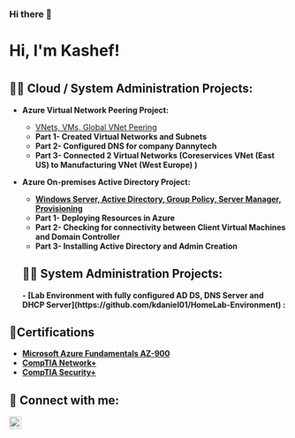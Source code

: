 ### Hi there 👋

<h1>Hi, I'm Kashef! <h1>

<h2>👨‍💻 Cloud / System Administration Projects:</h2>

- <b>Azure Virtual Network Peering Project:</b>
  - [VNets, VMs, Global VNet Peering](https://github.com/kdaniel01/Azure-Virtual-Network-Peering-Project)
  - <b>Part 1- Created Virtual Networks and Subnets<br /> 
  - <b>Part 2- Configured DNS for company Dannytech<br />
  - <b>Part 3- Connected 2 Virtual Networks (Coreservices VNet (East US) to Manufacturing VNet (West Europe) )<br />

  
  
- <b>Azure On-premises Active Directory Project:</b>
  - [Windows Server, Active Directory, Group Policy, Server Manager, Provisioning](https://github.com/kdaniel01/Azure-On-Prem-Active-Directory-)
  - <b>Part 1- Deploying Resources in Azure<br /> 
  - <b>Part 2- Checking for connectivity between Client Virtual Machines and Domain Controller<br />
  - <b>Part 3- Installing Active Directory and Admin Creation<br />
  
  <h2>👨‍💻 System Administration Projects:</h2>
  - <b> [Lab Environment with fully configured AD DS, DNS Server and DHCP Server](https://github.com/kdaniel01/HomeLab-Environment) :</b>

  
  
<h2>📄Certifications</h2>

- [Microsoft Azure Fundamentals AZ-900](https://www.credly.com/badges/cb38b5e2-315a-465e-893e-fa1db796e06b/linked_in_profile)
- [CompTIA Network+](https://www.credly.com/badges/1a45bb00-bd54-4d22-8c7a-4925f0d9e5f9)
- [CompTIA Security+](https://www.credly.com/badges/c8f97729-8886-4dc3-9ed7-84ea65430ab4)

<h2> 🤳 Connect with me:</h2>

[<img align="left" alt="JoshMadakor | LinkedIn" width="22px" src="https://cdn.jsdelivr.net/npm/simple-icons@v3/icons/linkedin.svg" />][linkedin]

[linkedin]: https://www.linkedin.com/in/kashef-akeem-daniel/



